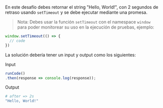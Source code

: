 En este desafío debes retornar el string "Hello, World!", con 2 segundos de retraso usando `setTimeout` y se debe ejecutar mediante una promesa.

> Nota: Debes usar la función `setTimeout` con el namespace `window` para poder monitorear su uso en la ejecución de pruebas, ejemplo:

```js
window.setTimeout(() => {
  // code
})
```

La solución debería tener un input y output como los siguientes:

Input

```js
runCode()
.then(response => console.log(response));
```

Output

```bash
# after => 2s
"Hello, World!"
```
